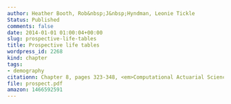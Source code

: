 ```yaml
---
author: Heather Booth, Rob&nbsp;J&nbsp;Hyndman, Leonie Tickle
Status: Published
comments: false
date: 2014-01-01 01:00:04+00:00
slug: prospective-life-tables
title: Prospective life tables
wordpress_id: 2268
kind: chapter
tags:
- demography
citationn: Chapter 8, pages 323-348, <em>Computational Actuarial Science with R</em>, Chapman and Hall/CRC. edited by Arthur Charpentier
file: prospect.pdf
amazon: 1466592591
---
```

